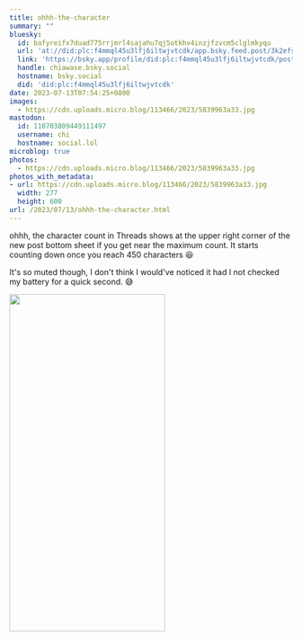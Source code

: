 ```yaml
---
title: ohhh-the-character
summary: ""
bluesky:
  id: bafyreifx7duad775rrjmrl4sajahu7qj5otkhv4inzjfzvcm5clglmkyqu
  url: 'at://did:plc:f4mmql45u3lfj6iltwjvtcdk/app.bsky.feed.post/3k2efs5hwzb2w'
  link: 'https://bsky.app/profile/did:plc:f4mmql45u3lfj6iltwjvtcdk/post/3k2efs5hwzb2w'
  handle: chiawase.bsky.social
  hostname: bsky.social
  did: 'did:plc:f4mmql45u3lfj6iltwjvtcdk'
date: 2023-07-13T07:54:25+0800
images:
  - https://cdn.uploads.micro.blog/113466/2023/5839963a33.jpg
mastodon:
  id: 110703809449111497
  username: chi
  hostname: social.lol
microblog: true
photos:
  - https://cdn.uploads.micro.blog/113466/2023/5839963a33.jpg
photos_with_metadata:
- url: https://cdn.uploads.micro.blog/113466/2023/5839963a33.jpg
  width: 277
  height: 600
url: /2023/07/13/ohhh-the-character.html
---
```


ohhh, the character count in Threads shows at the upper right corner of the new post bottom sheet if you get near the maximum count. It starts counting down once you reach 450 characters 😆

It's so muted though, I don't think I would've noticed it had I not checked my battery for a quick second. 😅

<img src="/img/uploads/2023/5839963a33.jpg" width="277" height="600" alt="">
